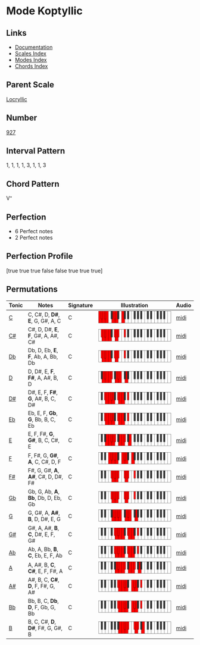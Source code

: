 # Mode Koptyllic

## Links

- [Documentation](index.md)
- [Scales Index](Scales.md)
- [Modes Index](Modes.md)
- [Chords Index](Chords.md)

## Parent Scale

[Locryllic](ScaleLocryllic.md)

## Number

[927](https://ianring.com/musictheory/scales/927)

## Interval Pattern

1, 1, 1, 1, 3, 1, 1, 3

## Chord Pattern

V⁺

## Perfection

- 6 Perfect notes
- 2 Perfect notes

## Perfection Profile

[true true true false false true true true]

## Permutations

| Tonic | Notes | Signature | Illustration | Audio |
|-------|-------|-----------|--------------|-------|
| [C](ModeCNaturalKoptyllic.md) | C, C#, D, **D#**, **E**, G, G#, A, C | C | ![CNaturalKoptyllic](ModeCNaturalKoptyllic.png) | [midi](https://github.com/edipermadi/music/blob/main/docs/ModeCNaturalKoptyllic.mid?raw=true) |
| [C#](ModeCSharpKoptyllic.md) | C#, D, D#, **E**, **F**, G#, A, A#, C# | C | ![CSharpKoptyllic](ModeCSharpKoptyllic.png) | [midi](https://github.com/edipermadi/music/blob/main/docs/ModeCSharpKoptyllic.mid?raw=true) |
| [Db](ModeDFlatKoptyllic.md) | Db, D, Eb, **E**, **F**, Ab, A, Bb, Db | C | ![DFlatKoptyllic](ModeDFlatKoptyllic.png) | [midi](https://github.com/edipermadi/music/blob/main/docs/ModeDFlatKoptyllic.mid?raw=true) |
| [D](ModeDNaturalKoptyllic.md) | D, D#, E, **F**, **F#**, A, A#, B, D | C | ![DNaturalKoptyllic](ModeDNaturalKoptyllic.png) | [midi](https://github.com/edipermadi/music/blob/main/docs/ModeDNaturalKoptyllic.mid?raw=true) |
| [D#](ModeDSharpKoptyllic.md) | D#, E, F, **F#**, **G**, A#, B, C, D# | C | ![DSharpKoptyllic](ModeDSharpKoptyllic.png) | [midi](https://github.com/edipermadi/music/blob/main/docs/ModeDSharpKoptyllic.mid?raw=true) |
| [Eb](ModeEFlatKoptyllic.md) | Eb, E, F, **Gb**, **G**, Bb, B, C, Eb | C | ![EFlatKoptyllic](ModeEFlatKoptyllic.png) | [midi](https://github.com/edipermadi/music/blob/main/docs/ModeEFlatKoptyllic.mid?raw=true) |
| [E](ModeENaturalKoptyllic.md) | E, F, F#, **G**, **G#**, B, C, C#, E | C | ![ENaturalKoptyllic](ModeENaturalKoptyllic.png) | [midi](https://github.com/edipermadi/music/blob/main/docs/ModeENaturalKoptyllic.mid?raw=true) |
| [F](ModeFNaturalKoptyllic.md) | F, F#, G, **G#**, **A**, C, C#, D, F | C | ![FNaturalKoptyllic](ModeFNaturalKoptyllic.png) | [midi](https://github.com/edipermadi/music/blob/main/docs/ModeFNaturalKoptyllic.mid?raw=true) |
| [F#](ModeFSharpKoptyllic.md) | F#, G, G#, **A**, **A#**, C#, D, D#, F# | C | ![FSharpKoptyllic](ModeFSharpKoptyllic.png) | [midi](https://github.com/edipermadi/music/blob/main/docs/ModeFSharpKoptyllic.mid?raw=true) |
| [Gb](ModeGFlatKoptyllic.md) | Gb, G, Ab, **A**, **Bb**, Db, D, Eb, Gb | C | ![GFlatKoptyllic](ModeGFlatKoptyllic.png) | [midi](https://github.com/edipermadi/music/blob/main/docs/ModeGFlatKoptyllic.mid?raw=true) |
| [G](ModeGNaturalKoptyllic.md) | G, G#, A, **A#**, **B**, D, D#, E, G | C | ![GNaturalKoptyllic](ModeGNaturalKoptyllic.png) | [midi](https://github.com/edipermadi/music/blob/main/docs/ModeGNaturalKoptyllic.mid?raw=true) |
| [G#](ModeGSharpKoptyllic.md) | G#, A, A#, **B**, **C**, D#, E, F, G# | C | ![GSharpKoptyllic](ModeGSharpKoptyllic.png) | [midi](https://github.com/edipermadi/music/blob/main/docs/ModeGSharpKoptyllic.mid?raw=true) |
| [Ab](ModeAFlatKoptyllic.md) | Ab, A, Bb, **B**, **C**, Eb, E, F, Ab | C | ![AFlatKoptyllic](ModeAFlatKoptyllic.png) | [midi](https://github.com/edipermadi/music/blob/main/docs/ModeAFlatKoptyllic.mid?raw=true) |
| [A](ModeANaturalKoptyllic.md) | A, A#, B, **C**, **C#**, E, F, F#, A | C | ![ANaturalKoptyllic](ModeANaturalKoptyllic.png) | [midi](https://github.com/edipermadi/music/blob/main/docs/ModeANaturalKoptyllic.mid?raw=true) |
| [A#](ModeASharpKoptyllic.md) | A#, B, C, **C#**, **D**, F, F#, G, A# | C | ![ASharpKoptyllic](ModeASharpKoptyllic.png) | [midi](https://github.com/edipermadi/music/blob/main/docs/ModeASharpKoptyllic.mid?raw=true) |
| [Bb](ModeBFlatKoptyllic.md) | Bb, B, C, **Db**, **D**, F, Gb, G, Bb | C | ![BFlatKoptyllic](ModeBFlatKoptyllic.png) | [midi](https://github.com/edipermadi/music/blob/main/docs/ModeBFlatKoptyllic.mid?raw=true) |
| [B](ModeBNaturalKoptyllic.md) | B, C, C#, **D**, **D#**, F#, G, G#, B | C | ![BNaturalKoptyllic](ModeBNaturalKoptyllic.png) | [midi](https://github.com/edipermadi/music/blob/main/docs/ModeBNaturalKoptyllic.mid?raw=true) |
